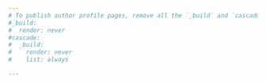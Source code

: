 ```yaml
---
# To publish author profile pages, remove all the `_build` and `cascade` settings below.
#_build:
#  render: never
#cascade:
#  _build:
#    render: never
#    list: always

---
```

